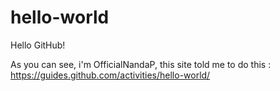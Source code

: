 # hello-world
Hello GitHub!

As you can see, i'm OfficialNandaP,
this site told me to do this : https://guides.github.com/activities/hello-world/
